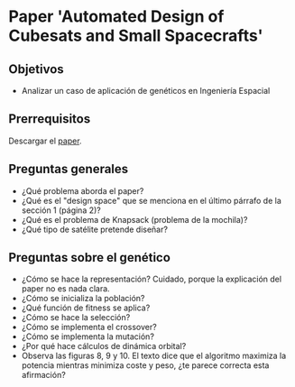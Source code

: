 # Paper 'Automated Design of Cubesats and Small Spacecrafts'

## Objetivos

* Analizar un caso de aplicación de genéticos en Ingeniería Espacial

## Prerrequisitos

Descargar el [paper](https://arxiv.org/pdf/1701.01742.pdf).

## Preguntas generales

- ¿Qué problema aborda el paper? 
- ¿Qué es el "design space" que se menciona en el último párrafo de la sección 1 (página 2)?
- ¿Qué es el problema de Knapsack (problema de la mochila)? 
- ¿Qué tipo de satélite pretende diseñar? 

## Preguntas sobre el genético

- ¿Cómo se hace la representación? Cuidado, porque la explicación del paper no es nada clara.
- ¿Cómo se inicializa la población? 
- ¿Qué función de fitness se aplica? 
- ¿Cómo se hace la selección? 
- ¿Cómo se implementa el crossover? 
- ¿Cómo se implementa la mutación? 
- ¿Por qué hace cálculos de dinámica orbital?
- Observa las figuras 8, 9 y 10. El texto dice que el algoritmo maximiza la potencia mientras minimiza coste y peso, ¿te parece correcta esta afirmación? 
